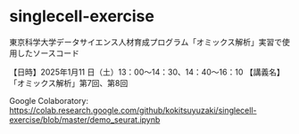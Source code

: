 # singlecell-exercise

東京科学大学データサイエンス人材育成プログラム「オミックス解析」実習で使用したソースコード

【日時】2025年1月11 日（土）13：00～14：30、14：40～16：10
【講義名】「オミックス解析」第7回、第8回

Google Colaboratory: https://colab.research.google.com/github/kokitsuyuzaki/singlecell-exercise/blob/master/demo_seurat.ipynb
